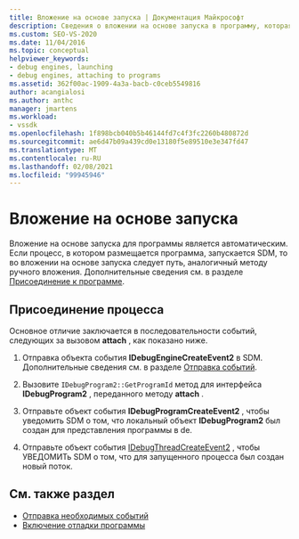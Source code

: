 ```yaml
---
title: Вложение на основе запуска | Документация Майкрософт
description: Сведения о вложении на основе запуска в программу, которая выполняется автоматически и соответствует пути, аналогичному назначению для ручного вложения.
ms.custom: SEO-VS-2020
ms.date: 11/04/2016
ms.topic: conceptual
helpviewer_keywords:
- debug engines, launching
- debug engines, attaching to programs
ms.assetid: 362f00ac-1909-4a3a-bacb-c0ceb5549816
author: acangialosi
ms.author: anthc
manager: jmartens
ms.workload:
- vssdk
ms.openlocfilehash: 1f898bcb040b5b46144fd7c4f3fc2260b480872d
ms.sourcegitcommit: ae6d47b09a439cd0e13180f5e89510e3e347fd47
ms.translationtype: MT
ms.contentlocale: ru-RU
ms.lasthandoff: 02/08/2021
ms.locfileid: "99945946"
---
```

# <a name="launch-based-attachment"></a>Вложение на основе запуска
Вложение на основе запуска для программы является автоматическим. Если процесс, в котором размещается программа, запускается SDM, то во вложении на основе запуска следует путь, аналогичный методу ручного вложения. Дополнительные сведения см. в разделе [Присоединение к программе](../../extensibility/debugger/attaching-to-the-program.md).

## <a name="the-attaching-process"></a>Присоединение процесса
 Основное отличие заключается в последовательности событий, следующих за вызовом **attach** , как показано ниже.

1. Отправка объекта события **IDebugEngineCreateEvent2** в SDM. Дополнительные сведения см. в разделе [Отправка событий](../../extensibility/debugger/sending-events.md).

2. Вызовите `IDebugProgram2::GetProgramId` метод для интерфейса **IDebugProgram2** , переданного методу **attach** .

3. Отправьте объект события **IDebugProgramCreateEvent2** , чтобы уведомить SDM о том, что локальный объект **IDebugProgram2** был создан для представления программы в de.

4. Отправьте объект события [IDebugThreadCreateEvent2](../../extensibility/debugger/reference/idebugthreadcreateevent2.md) , чтобы УВЕДОМИТь SDM о том, что для запущенного процесса был создан новый поток.

## <a name="see-also"></a>См. также раздел
- [Отправка необходимых событий](../../extensibility/debugger/sending-the-required-events.md)
- [Включение отладки программы](../../extensibility/debugger/enabling-a-program-to-be-debugged.md)
